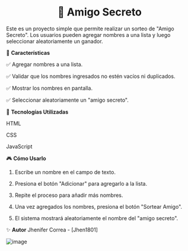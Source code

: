 <h1 align="center">🎁 Amigo Secreto</h1>

Este es un proyecto simple que permite realizar un sorteo de "Amigo Secreto". Los usuarios pueden agregar nombres a una lista y luego seleccionar aleatoriamente un ganador.


📌 **Características**

✅ Agregar nombres a una lista.

✅ Validar que los nombres ingresados no estén vacíos ni duplicados.

✅ Mostrar los nombres en pantalla.

✅ Seleccionar aleatoriamente un "amigo secreto".


🚀 **Tecnologías Utilizadas**

HTML

CSS

JavaScript 


🎮 **Cómo Usarlo**

1. Escribe un nombre en el campo de texto.

2. Presiona el botón "Adicionar" para agregarlo a la lista.

3. Repite el proceso para añadir más nombres.

4. Una vez agregados los nombres, presiona el botón "Sortear Amigo".

5. El sistema mostrará aleatoriamente el nombre del "amigo secreto".


✨ **Autor**
Jhenifer Correa - [Jhen1801]

![image](https://github.com/user-attachments/assets/fab4123c-0a7f-4c0c-8ca0-3fc26568e9b5)
